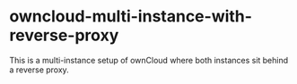 # owncloud-multi-instance-with-reverse-proxy
This is a multi-instance setup of ownCloud where both instances sit behind a reverse proxy.
